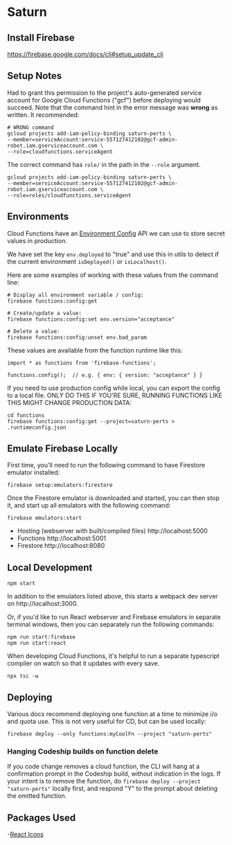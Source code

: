 # Saturn

## Install Firebase

https://firebase.google.com/docs/cli#setup_update_cli

## Setup Notes

Had to grant this permission to the project's auto-generated service account for Google Cloud Functions ("gcf") before deploying would succeed. Note that the command hint in the error message was **wrong** as written. It recommended:

```
# WRONG command
gcloud projects add-iam-policy-binding saturn-perts \
--member=serviceAccount:service-557127412102@gcf-admin-robot.iam.gserviceaccount.com \
--role=cloudfunctions.serviceAgent
```

The correct command has `role/` in the path in the `--role` argument.

```
gcloud projects add-iam-policy-binding saturn-perts \
--member=serviceAccount:service-557127412102@gcf-admin-robot.iam.gserviceaccount.com \
--role=roles/cloudfunctions.serviceAgent
```

## Environments

Cloud Functions have an [Environment Config](https://firebase.google.com/docs/functions/config-env) API we can use to store secret values in production.

We have set the key `env.deployed` to "true" and use this in utils to detect if the current environment `isDeployed()` or `isLocalhost()`.

Here are some examples of working with these values from the command line:

```
# Display all environment variable / config:
firebase functions:config:get

# Create/update a value:
firebase functions:config:set env.version="acceptance"

# Delete a value:
firebase functions:config:unset env.bad_param
```

These values are available from the function runtime like this:

```
import * as functions from 'firebase-functions';

functions.config();  // e.g. { env: { version: "acceptance" } }
```

If you need to use production config while local, you can export the config to a local file. ONLY DO THIS IF YOU'RE SURE, RUNNING FUNCTIONS LIKE THIS MIGHT CHANGE PRODUCTION DATA:

```
cd functions
firebase functions:config:get --project=saturn-perts > .runtimeconfig.json
```

## Emulate Firebase Locally

First time, you'll need to run the following command to have Firestore emulator
installed:

```
firebase setup:emulators:firestore
```

Once the Firestore emulator is downloaded and started, you can then stop it,
and start up all emulators with the following command:

```
firebase emulators:start
```

- Hosting (webserver with built/compiled files) http://localhost:5000
- Functions http://localhost:5001
- Firestore http://localhost:8080

## Local Development

```
npm start
```

In addition to the emulators listed above, this starts a webpack dev server on http://localhost:3000.

Or, if you'd like to run React webserver and Firebase emulators in separate
terminal windows, then you can separately run the following commands:

```
npm run start:firebase
npm run start:react
```

When developing Cloud Functions, it's helpful to run a separate typescript compiler on watch so that it updates with every save.

```
npx tsc -w
```

## Deploying

Various docs recommend deploying one function at a time to minimize i/o and quota use. This is not very useful for CD, but can be used locally:

```
firebase deploy --only functions:myCoolFn --project "saturn-perts"
```

### Hanging Codeship builds on function delete

If you code change removes a cloud function, the CLI will hang at a confirmation prompt in the Codeship build, without indication in the logs. If your intent is to remove the function, do `firebase deploy --project "saturn-perts"` locally first, and respond "Y" to the prompt about deleting the omitted function.

## Packages Used

-[React Icons](https://github.com/react-icons/react-icons)
